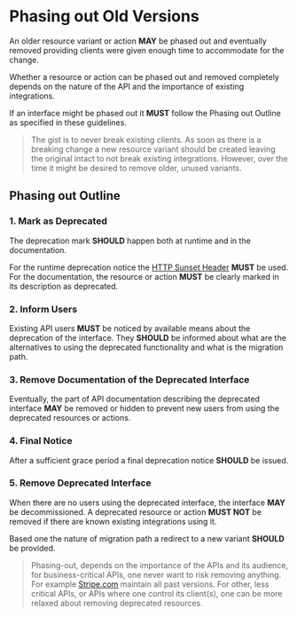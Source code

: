 # Phasing out Old Versions

An older resource variant or action **MAY** be phased out and eventually removed providing clients were given enough time to accommodate for the change.

Whether a resource or action can be phased out and removed completely depends on the nature of the API and the importance of existing integrations.

If an interface might be phased out it **MUST** follow the Phasing out Outline as specified in these guidelines.

> The gist is to never break existing clients. As soon as there is a breaking change a new resource variant should be created leaving the original intact to not break existing integrations. However, over the time it might be desired to remove older, unused variants.

## Phasing out Outline

### 1. Mark as Deprecated

The deprecation mark **SHOULD** happen both at runtime and in the documentation.

For the runtime deprecation notice the [HTTP Sunset Header](https://tools.ietf.org/id/draft-wilde-sunset-header-03.html) **MUST** be used. For the documentation, the resource or action **MUST** be clearly marked in its description as deprecated.

### 2. Inform Users

Existing API users **MUST** be noticed by available means about the deprecation of the interface. They **SHOULD** be informed about what are the alternatives to using the deprecated functionality and what is the migration path.

### 3. Remove Documentation of the Deprecated Interface

Eventually, the part of API documentation describing the deprecated interface **MAY** be removed or hidden to prevent new users from using the deprecated resources or actions.

### 4. Final Notice

After a sufficient grace period a final deprecation notice **SHOULD** be issued.

### 5. Remove Deprecated Interface

When there are no users using the deprecated interface, the interface **MAY** be decommissioned. A deprecated resource or action **MUST NOT** be removed if there are known existing integrations using it.

Based one the nature of migration path a redirect to a new variant **SHOULD** be provided.

> Phasing-out, depends on the importance of the APIs and its audience, for business-critical APIs, one never want to risk removing anything. For example [Stripe.com](http://stripe.com/) maintain all past versions. For other, less critical APIs, or APIs where one control its client\(s\), one can be more relaxed about removing deprecated resources.

